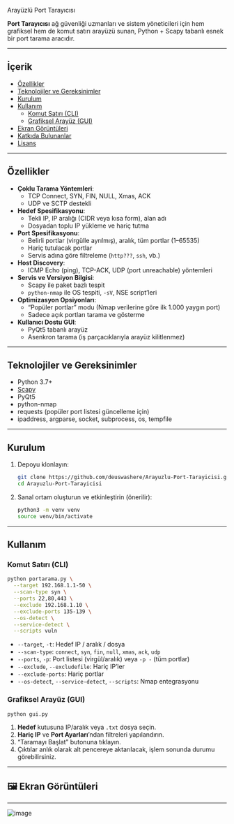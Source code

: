 Arayüzlü Port Tarayıcısı

**Port Tarayıcısı** ağ güvenliği uzmanları ve sistem yöneticileri için hem grafiksel hem de komut satırı arayüzü sunan, Python + Scapy tabanlı esnek bir port tarama aracıdır.

---

##  İçerik

- [Özellikler](#özellikler)
- [Teknolojiler ve Gereksinimler](#teknolojiler-ve-gereksinimler)
- [Kurulum](#kurulum)
- [Kullanım](#kullanım)
  - [Komut Satırı (CLI)](#komut-satırı-cli)
  - [Grafiksel Arayüz (GUI)](#grafiksel-arayüz-gui)
- [Ekran Görüntüleri](#ekran-görüntüleri)
- [Katkıda Bulunanlar](#katkıda-bulunanlar)
- [Lisans](#lisans)

---

##  Özellikler

- **Çoklu Tarama Yöntemleri**:
  - TCP Connect, SYN, FIN, NULL, Xmas, ACK
  - UDP ve SCTP destekli
- **Hedef Spesifikasyonu**:
  - Tekli IP, IP aralığı (CIDR veya kısa form), alan adı
  - Dosyadan toplu IP yükleme ve hariç tutma
- **Port Spesifikasyonu**:
  - Belirli portlar (virgülle ayrılmış), aralık, tüm portlar (1–65535)
  - Hariç tutulacak portlar
  - Servis adına göre filtreleme (`http???`, `ssh`, vb.)
- **Host Discovery**:
  - ICMP Echo (ping), TCP-ACK, UDP (port unreachable) yöntemleri
- **Servis ve Versiyon Bilgisi**:
  - Scapy ile paket bazlı tespit
  - `python-nmap` ile OS tespiti, `-sV`, NSE script’leri
- **Optimizasyon Opsiyonları**:
  - “Popüler portlar” modu (Nmap verilerine göre ilk 1.000 yaygın port)
  - Sadece açık portları tarama ve gösterme
- **Kullanıcı Dostu GUI**:
  - PyQt5 tabanlı arayüz
  - Asenkron tarama (iş parçacıklarıyla arayüz kilitlenmez)

---

##  Teknolojiler ve Gereksinimler

- Python 3.7+
- [Scapy](https://scapy.net/)
- PyQt5
- python-nmap
- requests (popüler port listesi güncelleme için)
- ipaddress, argparse, socket, subprocess, os, tempfile

---

##  Kurulum

1. Depoyu klonlayın:

   ```bash
   git clone https://github.com/deuswashere/Arayuzlu-Port-Tarayicisi.git
   cd Arayuzlu-Port-Tarayicisi
   ```

2. Sanal ortam oluşturun ve etkinleştirin (önerilir):

   ```bash
   python3 -m venv venv
   source venv/bin/activate
   ```

---

##  Kullanım

### Komut Satırı (CLI)

```bash
python portarama.py \
  --target 192.168.1.1-50 \
  --scan-type syn \
  --ports 22,80,443 \
  --exclude 192.168.1.10 \
  --exclude-ports 135-139 \
  --os-detect \
  --service-detect \
  --scripts vuln
```

- `--target`, `-t`: Hedef IP / aralık / dosya
- `--scan-type`: `connect`, `syn`, `fin`, `null`, `xmas`, `ack`, `udp`
- `--ports`, `-p`: Port listesi (virgül/aralık) veya `-p -` (tüm portlar)
- `--exclude`, `--excludefile`: Hariç IP’ler
- `--exclude-ports`: Hariç portlar
- `--os-detect`, `--service-detect`, `--scripts`: Nmap entegrasyonu

### Grafiksel Arayüz (GUI)

```bash
python gui.py
```

1. **Hedef** kutusuna IP/aralık veya `.txt` dosya seçin.
2. **Hariç IP** ve **Port Ayarları**’ndan filtreleri yapılandırın.
3. “Taramayı Başlat” butonuna tıklayın.
4. Çıktılar anlık olarak alt pencereye aktarılacak, işlem sonunda durumu görebilirsiniz.

---

## 🖼 Ekran Görüntüleri



---

![image](https://github.com/user-attachments/assets/d152b9dd-33c8-4119-9b68-4b15bf1333c2)




